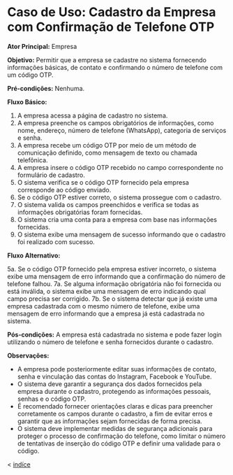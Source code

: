 # Caso de Uso: Cadastro da Empresa com Confirmação de Telefone OTP

**Ator Principal:** Empresa

**Objetivo:** Permitir que a empresa se cadastre no sistema fornecendo informações básicas, de contato e confirmando o número de telefone com um código OTP.

**Pré-condições:** Nenhuma.

**Fluxo Básico:**

1. A empresa acessa a página de cadastro no sistema.
2. A empresa preenche os campos obrigatórios de informações, como nome, endereço, número de telefone (WhatsApp), categoria de serviços e senha.
3. A empresa recebe um código OTP por meio de um método de comunicação definido, como mensagem de texto ou chamada telefônica.
4. A empresa insere o código OTP recebido no campo correspondente no formulário de cadastro.
5. O sistema verifica se o código OTP fornecido pela empresa corresponde ao código enviado.
6. Se o código OTP estiver correto, o sistema prossegue com o cadastro.
7. O sistema valida os campos preenchidos e verifica se todas as informações obrigatórias foram fornecidas.
8. O sistema cria uma conta para a empresa com base nas informações fornecidas.
9. O sistema exibe uma mensagem de sucesso informando que o cadastro foi realizado com sucesso.

**Fluxo Alternativo:**

5a. Se o código OTP fornecido pela empresa estiver incorreto, o sistema exibe uma mensagem de erro informando que a confirmação do número de telefone falhou.
7a. Se alguma informação obrigatória não foi fornecida ou está inválida, o sistema exibe uma mensagem de erro indicando qual campo precisa ser corrigido.
7b. Se o sistema detectar que já existe uma empresa cadastrada com o mesmo número de telefone, exibe uma mensagem de erro informando que a empresa já está cadastrada no sistema.

**Pós-condições:** A empresa está cadastrada no sistema e pode fazer login utilizando o número de telefone e senha fornecidos durante o cadastro.

**Observações:**

- A empresa pode posteriormente editar suas informações de contato, senha e vinculação das contas do Instagram, Facebook e YouTube.
- O sistema deve garantir a segurança dos dados fornecidos pela empresa durante o cadastro, protegendo as informações pessoais, senhas e o código OTP.
- É recomendado fornecer orientações claras e dicas para preencher corretamente os campos durante o cadastro, a fim de evitar erros e garantir que as informações sejam fornecidas de forma precisa.
- O sistema deve implementar medidas de segurança adicionais para proteger o processo de confirmação do telefone, como limitar o número de tentativas de inserção do código OTP e definir uma validade para o código.

< [indíce](../indice.md)
